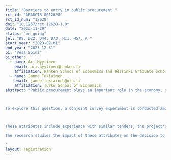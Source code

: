 ```yaml
---
title: "Barriers to entry in public procurement "
rct_id: "AEARCTR-0012628"
rct_id_num: "12628"
doi: "10.1257/rct.12628-1.0"
date: "2023-11-29"
status: "on_going"
jel: "D9, D22, D44, D73, H11, H57, K "
start_year: "2023-02-01"
end_year: "2023-12-31"
pi: "Vesa Soini"
pi_other:
  - name: Ari Hyytinen
    email: ari.hyytinen@hanken.fi
    affiliation: Hanken School of Economics and Helsinki Graduate School of Economics
  - name: Janne Tukiainen
    email: janne.tukiainen@utu.fi
    affiliation: Turku School of Economics
abstract: "Public procurement plays an important role in the economy, serving as a significant source of demand for various industries. However, the effectiveness of procurement tenders depends on the participation of the right firms. There is not much existing research focusing on the views and preferences of employees from companies considering participation in these tenders. This study aims to address this gap.

To explore this question, a conjoint survey experiment is conducted among employees of firms potentially engaging in public procurement tenders in Finland. Respondents are asked to make choices between fictional procurement tender profiles, each characterized by several attributes, randomized by the researchers.

These attributes include experience with similar tenders, the project's scale relative to the company's turnover, the nature of the procurement organization, secondary objectives related to the product or provider, criteria for selecting the winning bid, the time invested in preparing and filing the offer, the estimated likelihood of competitors raising complaints with the market court, and the expected level of competition.
The research studies the impact of these attributes on the decision to participate in procurement tenders and assesses the relative importance of each attribute in the decision-making process. Furthermore, the study examines whether the previous experience and the product portfolio of firms play a role. A dedicated section of the research also addresses the price and participation effects of secondary objectives in procurement tenders.
"
layout: registration
---
```



